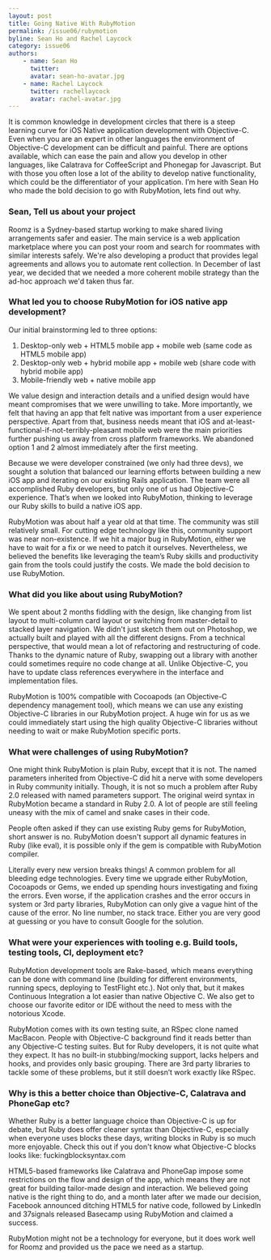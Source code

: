 ```yaml
---
layout: post
title: Going Native With RubyMotion
permalink: /issue06/rubymotion
byline: Sean Ho and Rachel Laycock
category: issue06
authors:
    - name: Sean Ho
      twitter: 
      avatar: sean-ho-avatar.jpg
    - name: Rachel Laycock
      twitter: rachellaycock
      avatar: rachel-avatar.jpg
---
```

It is common knowledge in development circles that there is a steep learning curve for iOS Native application development with Objective-C. Even when you are an expert in other languages the environment of Objective-C development can be difficult and painful. There are options available, which can ease the pain and allow you develop in other languages, like Calatrava for CoffeeScript and Phonegap for Javascript. But with those you often lose a lot of the ability to develop native functionality, which could be the differentiator of your application. I’m here with Sean Ho who made the bold decision to go with RubyMotion, lets find out why.

### Sean, Tell us about your project
Roomz is a Sydney-based startup working to make shared living arrangements safer and easier. The main service is a web application marketplace where you can post your room and search for roommates with similar interests safely. We're also developing a product that provides legal agreements and allows you to automate rent collection. In December of last year, we decided that we needed a more coherent mobile strategy than the ad-hoc approach we'd taken thus far.


### What led you to choose RubyMotion for iOS native app development?
Our initial brainstorming led to three options:

 1. Desktop-only web + HTML5 mobile app + mobile web (same code as HTML5 mobile app)
 1. Desktop-only web + hybrid mobile app + mobile web (share code with hybrid mobile app)
 1. Mobile-friendly web + native mobile app

We value design and interaction details and a unified design would have meant compromises that we were unwilling to take. More importantly, we felt that having an app that felt native was important from a user experience perspective. Apart from that, business needs meant that iOS and at-least-functional-if-not-terribly-pleasant mobile web were the main priorities further pushing us away from cross platform frameworks. We abandoned option 1 and 2 almost immediately after the first meeting.

Because we were developer constrained (we only had three devs), we sought a solution that balanced our learning efforts between building a new iOS app and iterating on our existing Rails application. The team were all accomplished Ruby developers, but only one of us had Objective-C experience. That’s when we looked into RubyMotion, thinking to leverage our Ruby skills to build a native iOS app.

RubyMotion was about half a year old at that time. The community was still relatively small. For cutting edge technology like this, community support was near non-existence. If we hit a major bug in RubyMotion, either we have to wait for a fix or we need to patch it ourselves. Nevertheless, we believed the benefits like leveraging the team’s Ruby skills and productivity gain from the tools could justify the costs. We made the bold decision to use RubyMotion.


### What did you like about using RubyMotion?
We spent about 2 months fiddling with the design, like changing from list layout to multi-column card layout or switching from master-detail to stacked layer navigation. We didn't just sketch them out on Photoshop, we actually built and played with all the different designs. From a technical perspective, that would mean a lot of refactoring and restructuring of code. Thanks to the dynamic nature of Ruby, swapping out a library with another could sometimes require no code change at all. Unlike Objective-C, you have to update class references everywhere in the interface and implementation files.

RubyMotion is 100% compatible with Cocoapods (an Objective-C dependency management tool), which means we can use any existing Objective-C libraries in our RubyMotion project. A huge win for us as we could immediately start using the high quality Objective-C libraries without needing to wait or make RubyMotion specific ports.


### What were challenges of using RubyMotion?
One might think RubyMotion is plain Ruby, except that it is not. The named parameters inherited from Objective-C did hit a nerve with some developers in Ruby community initially. Though, it is not so much a problem after Ruby 2.0 released with named parameters support. The original weird syntax in RubyMotion became a standard in Ruby 2.0. A lot of people are still feeling uneasy with the mix of camel and snake cases in their code.

People often asked if they can use existing Ruby gems for RubyMotion, short answer is no. RubyMotion doesn't support all dynamic features in Ruby (like eval), it is possible only if the gem is compatible with RubyMotion compiler.

Literally every new version breaks things! A common problem for all bleeding edge technologies. Every time we upgrade either RubyMotion, Cocoapods or Gems, we ended up spending hours investigating and fixing the errors. Even worse, if the application crashes and the error occurs in system or 3rd party libraries, RubyMotion can only give a vague hint of the cause of the error. No line number, no stack trace. Either you are very good at guessing or you have to consult Google for the solution.


### What were your experiences with tooling e.g. Build tools, testing tools, CI, deployment etc?
RubyMotion development tools are Rake-based, which means everything can be done with command line (building for different environments, running specs, deploying to TestFlight etc.). Not only that, but it makes Continuous Integration a lot easier than native Objective C. We also get to choose our favorite editor or IDE without the need to mess with the notorious Xcode.

RubyMotion comes with its own testing suite, an RSpec clone named MacBacon. People with Objective-C background find it reads better than any Objective-C testing suites. But for Ruby developers, it is not quite what they expect. It has no built-in stubbing/mocking support, lacks helpers and hooks, and provides only basic grouping. There are 3rd party libraries to tackle some of these problems, but it still doesn’t work exactly like RSpec.


### Why is this a better choice than Objective-C, Calatrava and PhoneGap etc?
Whether Ruby is a better language choice than Objective-C is up for debate, but Ruby does offer cleaner syntax than Objective-C, especially when everyone uses blocks these days, writing blocks in Ruby is so much more enjoyable. Check this out if you don't know what Objective-C blocks looks like: fuckingblocksyntax.com

HTML5-based frameworks like Calatrava and PhoneGap impose some restrictions on the flow and design of the app, which means they are not great for building tailor-made design and interaction. We believed going native is the right thing to do, and a month later after we made our decision, Facebook announced ditching HTML5 for native code, followed by LinkedIn and 37signals released Basecamp using RubyMotion and claimed a success.

RubyMotion might not be a technology for everyone, but it does work well for Roomz and provided us the pace we need as a startup.